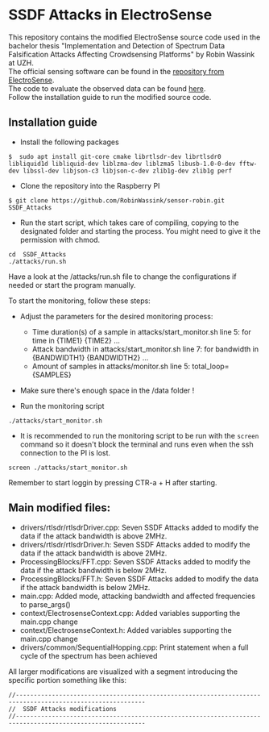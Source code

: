 # SSDF Attacks in ElectroSense

This repository contains the modified ElectroSense source code used in the bachelor thesis "Implementation and Detection of Spectrum Data Falsification Attacks Affecting Crowdsensing Platforms" by Robin Wassink at UZH.\
The official sensing software can be found in the [repository from ElectroSense](https://github.com/electrosense/es-sensor).\
The code to evaluate the observed data can be found [here](https://github.com/RobinWassink/BT_Detection).\
Follow the installation guide to run the modified source code.

## Installation guide

* Install the following packages
```
$  sudo apt install git-core cmake librtlsdr-dev librtlsdr0 libliquid1d libliquid-dev liblzma-dev liblzma5 libusb-1.0-0-dev fftw-dev libssl-dev libjson-c3 libjson-c-dev zlib1g-dev zlib1g perf
```

* Clone the repository into the Raspberry PI
```
$ git clone https://github.com/RobinWassink/sensor-robin.git SSDF_Attacks
```

* Run the start script, which takes care of compiling, copying to the designated folder and starting the process. You might need to give it the permission with chmod. 
```
cd  SSDF_Attacks
./attacks/run.sh
```
Have a look at the /attacks/run.sh file to change the configurations if needed or start the program manually. 

To start the monitoring, follow these steps:

* Adjust the parameters for the desired monitoring process:
    * Time duration(s) of a sample in attacks/start_monitor.sh line 5: for time in {TIME1} {TIME2} ...
    * Attack bandwidth in attacks/start_monitor.sh line 7: for bandwidth in {BANDWIDTH1} {BANDWIDTH2} ...
    * Amount of samples in attacks/monitor.sh line 5: total_loop={SAMPLES}

* Make sure there's enough space in the /data folder !

* Run the monitoring script
```
./attacks/start_monitor.sh
```
* It is recommended to run the monitoring script to be run with the `screen` command so it doesn't block the terminal and runs even when the ssh connection to the PI is lost. 
```
screen ./attacks/start_monitor.sh
```
Remember to start loggin by pressing CTR-a + H after starting. 

## Main modified files:

* drivers/rtlsdr/rtlsdrDriver.cpp: Seven SSDF Attacks added to modify the data if the attack bandwidth is above 2MHz. 
* drivers/rtlsdr/rtlsdrDriver.h: Seven SSDF Attacks added to modify the data if the attack bandwidth is above 2MHz. 
* ProcessingBlocks/FFT.cpp: Seven SSDF Attacks added to modify the data if the attack bandwidth is below 2MHz.  
* ProcessingBlocks/FFT.h: Seven SSDF Attacks added to modify the data if the attack bandwidth is below 2MHz. 
* main.cpp: Added mode, attacking bandwidth and affected frequencies to parse_args()
* context/ElectrosenseContext.cpp: Added variables supporting the main.cpp change
* context/ElectrosenseContext.h: Added variables supporting the main.cpp change
* drivers/common/SequentialHopping.cpp: Print statement when a full cycle of the spectrum has been achieved

All larger modifications are visualized with a segment introducing the specific portion something like this:
```
//----------------------------------------------------------------------------------------------------------
//  SSDF Attacks modifications
//----------------------------------------------------------------------------------------------------------
```